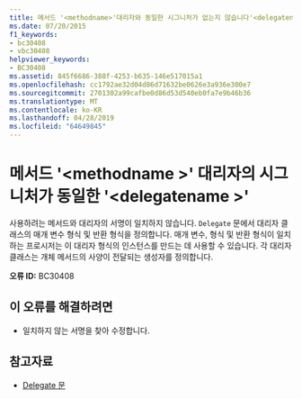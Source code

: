 ```yaml
---
title: 메서드 '<methodname>'대리자와 동일한 시그니처가 없는지 않습니다'<delegatename>'
ms.date: 07/20/2015
f1_keywords:
- bc30408
- vbc30408
helpviewer_keywords:
- BC30408
ms.assetid: 845f6686-388f-4253-b635-146e517015a1
ms.openlocfilehash: cc1792ae32d04d86d71632be0626e3a936e300e7
ms.sourcegitcommit: 2701302a99cafbe0d86d53d540eb0fa7e9b46b36
ms.translationtype: MT
ms.contentlocale: ko-KR
ms.lasthandoff: 04/28/2019
ms.locfileid: "64649845"
---
```

# <a name="method-methodname-does-not-have-the-same-signature-as-delegate-delegatename"></a>메서드 '\<methodname >' 대리자의 시그니처가 동일한 '\<delegatename >'
사용하려는 메서드와 대리자의 서명이 일치하지 않습니다. `Delegate` 문에서 대리자 클래스의 매개 변수 형식 및 반환 형식을 정의합니다. 매개 변수, 형식 및 반환 형식이 일치하는 프로시저는 이 대리자 형식의 인스턴스를 만드는 데 사용할 수 있습니다. 각 대리자 클래스는 개체 메서드의 사양이 전달되는 생성자를 정의합니다.  
  
 **오류 ID:** BC30408  
  
## <a name="to-correct-this-error"></a>이 오류를 해결하려면  
  
- 일치하지 않는 서명을 찾아 수정합니다.  
  
## <a name="see-also"></a>참고자료

- [Delegate 문](../../visual-basic/language-reference/statements/delegate-statement.md)
